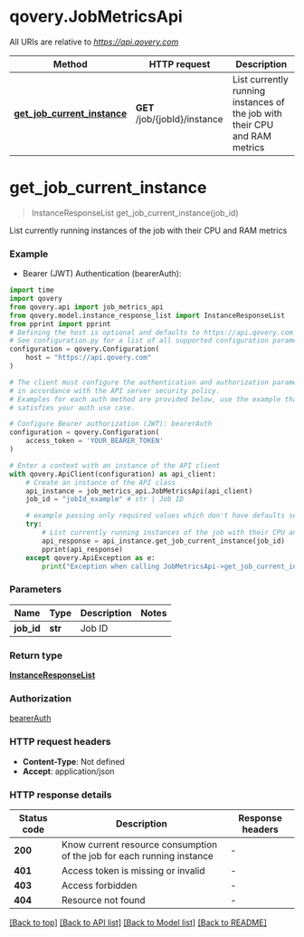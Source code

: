 # qovery.JobMetricsApi

All URIs are relative to *https://api.qovery.com*

Method | HTTP request | Description
------------- | ------------- | -------------
[**get_job_current_instance**](JobMetricsApi.md#get_job_current_instance) | **GET** /job/{jobId}/instance | List currently running instances of the job with their CPU and RAM metrics


# **get_job_current_instance**
> InstanceResponseList get_job_current_instance(job_id)

List currently running instances of the job with their CPU and RAM metrics

### Example

* Bearer (JWT) Authentication (bearerAuth):

```python
import time
import qovery
from qovery.api import job_metrics_api
from qovery.model.instance_response_list import InstanceResponseList
from pprint import pprint
# Defining the host is optional and defaults to https://api.qovery.com
# See configuration.py for a list of all supported configuration parameters.
configuration = qovery.Configuration(
    host = "https://api.qovery.com"
)

# The client must configure the authentication and authorization parameters
# in accordance with the API server security policy.
# Examples for each auth method are provided below, use the example that
# satisfies your auth use case.

# Configure Bearer authorization (JWT): bearerAuth
configuration = qovery.Configuration(
    access_token = 'YOUR_BEARER_TOKEN'
)

# Enter a context with an instance of the API client
with qovery.ApiClient(configuration) as api_client:
    # Create an instance of the API class
    api_instance = job_metrics_api.JobMetricsApi(api_client)
    job_id = "jobId_example" # str | Job ID

    # example passing only required values which don't have defaults set
    try:
        # List currently running instances of the job with their CPU and RAM metrics
        api_response = api_instance.get_job_current_instance(job_id)
        pprint(api_response)
    except qovery.ApiException as e:
        print("Exception when calling JobMetricsApi->get_job_current_instance: %s\n" % e)
```


### Parameters

Name | Type | Description  | Notes
------------- | ------------- | ------------- | -------------
 **job_id** | **str**| Job ID |

### Return type

[**InstanceResponseList**](InstanceResponseList.md)

### Authorization

[bearerAuth](../README.md#bearerAuth)

### HTTP request headers

 - **Content-Type**: Not defined
 - **Accept**: application/json


### HTTP response details

| Status code | Description | Response headers |
|-------------|-------------|------------------|
**200** | Know current resource consumption of the job for each running instance |  -  |
**401** | Access token is missing or invalid |  -  |
**403** | Access forbidden |  -  |
**404** | Resource not found |  -  |

[[Back to top]](#) [[Back to API list]](../README.md#documentation-for-api-endpoints) [[Back to Model list]](../README.md#documentation-for-models) [[Back to README]](../README.md)

